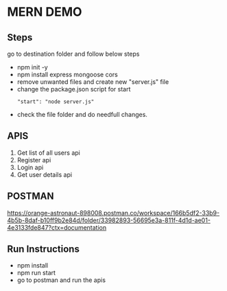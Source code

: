 # MERN DEMO

## Steps

go to destination folder and follow below steps

- npm init -y
- npm install express mongoose cors
- remove unwanted files and create new "server.js" file
- change the package.json script for start
    ```
    "start": "node server.js"
    ```
- check the file folder and do needfull changes.

## APIS

1. Get list of all users api
2. Register api
3. Login api
4. Get user details api

## POSTMAN
https://orange-astronaut-898008.postman.co/workspace/166b5df2-33b9-4b5b-8daf-b10ff9b2e84d/folder/33982893-56695e3a-811f-4d1d-ae01-4e3133fde847?ctx=documentation

## Run Instructions

- npm install
- npm run start
- go to postman and run the apis